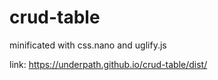 # crud-table
minificated with css.nano and uglify.js

link:
https://underpath.github.io/crud-table/dist/
